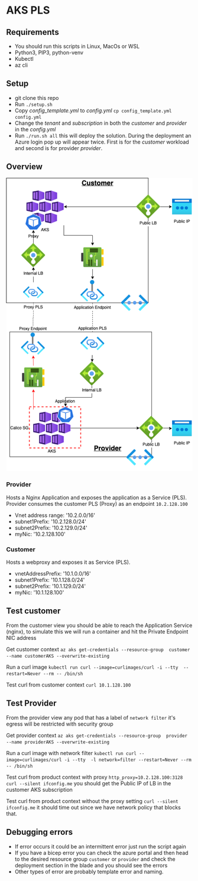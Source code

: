 # AKS PLS 

## Requirements  

* You should run this scripts in Linux, MacOs or WSL
* Python3, PIP3, python-venv
* Kubectl
* az cli

## Setup

* git clone this repo
* Run `./setup.sh` 
* Copy *config_template.yml* to *config.yml* `cp config_template.yml config.yml`
* Change the *tenant* and *subscription* in both the *customer* and *provider* in the *config.yml*
* Run `./run.sh all` this will deploy the solution. During the deployment an Azure login pop up will appear twice. First is for the *customer* workload and second is for provider *provider*.

## Overview

![Alt text](/docs/pls.png "Deployment")

### Provider

Hosts a Nginx Application and exposes the application as a Service (PLS).
Provider consumes the customer PLS (Proxy) as an endpoint `10.2.128.100`

* Vnet address range: '10.2.0.0/16'
* subnet1Prefix: '10.2.128.0/24'
* subnet2Prefix: '10.2.129.0/24'
* myNic: '10.2.128.100'

### Customer

Hosts a webproxy and exposes it as Service (PLS).

* vnetAddressPrefix: '10.1.0.0/16'
* subnet1Prefix: '10.1.128.0/24'
* subnet2Prefix: '10.1.129.0/24'
* myNic: '10.1.128.100'

## Test customer

From the customer view you should be able to reach the Application Service (nginx), to simulate this we will run a container and hit the Private Endpoint NIC address

Get customer context `az aks get-credentials --resource-group  customer --name customerAKS --overwrite-existing`

Run a curl image `kubectl run curl --image=curlimages/curl -i --tty  --restart=Never --rm -- /bin/sh` 

Test curl from customer context `curl 10.1.128.100`

## Test Provider

From the provider view any pod that has a label of `network filter` it's egress will be restricted with security group

Get provider context `az aks get-credentials --resource-group  provider --name providerAKS --overwrite-existing`

Run a curl image with network filter `kubectl run curl --image=curlimages/curl -i --tty  -l network=filter --restart=Never --rm -- /bin/sh`

Test curl from product context with proxy `http_proxy=10.2.128.100:3128 curl --silent ifconfig.me` you should get the Public IP of LB in the customer AKS subscription

Test curl from product context without the proxy setting `curl --silent ifconfig.me` it should time out since we have network policy that blocks that.


## Debugging errors

* If error occurs it could be an intermittent error just run the script again 
* If you have a bicep error you can check the azure portal and then head to the desired resource group `customer` or `provider` and check the deployment section in the blade and you should see the errors
* Other types of error are probably template error and naming.
